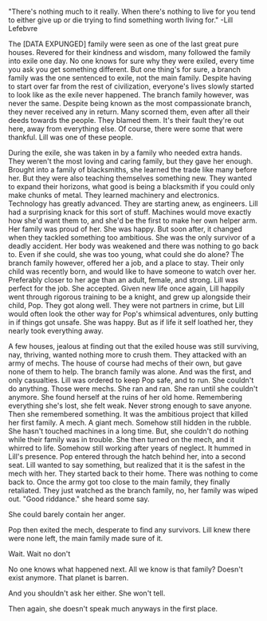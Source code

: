 "There's nothing much to it really. When there's nothing to live for you tend to either give up or die trying to find something worth living for." -Lill Lefebvre

The [DATA EXPUNGED] family were seen as one of the last great pure houses.
Revered for their kindness and wisdom, many followed the family into exile one day.
No one knows for sure why they were exiled, every time you ask you get something different.
But one thing's for sure, a branch family was the one sentenced to exile, not the main family.
Despite having to start over far from the rest of civilization, everyone's lives slowly started to look like as the exile never happened.
The branch family however, was never the same.
Despite being known as the most compassionate branch, they never received any in return.
Many scorned them, even after all their deeds towards the people.
They blamed them. It's their fault they're out here, away from everything else.
Of course, there were some that were thankful.
Lill was one of these people.

During the exile, she was taken in by a family who needed extra hands.
They weren't the most loving and caring family, but they gave her enough.
Brought into a family of blacksmiths, she learned the trade like many before her.
But they were also teaching themselves something new.
They wanted to expand their horizons, what good is being a blacksmith if you could only make chunks of metal.
They learned machinery and electronics. Technology has greatly advanced. They are starting anew, as engineers.
Lill had a surprising knack for this sort of stuff. Machines would move exactly how she'd want them to, and she'd be the first to make her own helper arm.
Her family was proud of her. She was happy.
But soon after, it changed when they tackled something too ambitious.
She was the only survivor of a deadly accident.
Her body was weakened and there was nothing to go back to.
Even if she could, she was too young, what could she do alone?
The branch family however, offered her a job, and a place to stay.
Their only child was recently born, and would like to have someone to watch over her.
Preferably closer to her age than an adult, female, and strong. Lill was perfect for the job.
She accepted.
Given new life once again, Lill happily went through rigorous training to be a knight, and grew up alongside their child, Pop.
They got along well.
They were not partners in crime, but Lill would often look the other way for Pop's whimsical adventures, only butting in if things got unsafe.
She was happy.
But as if life it self loathed her, they nearly took everything away.

A few houses, jealous at finding out that the exiled house was still surviving, nay, thriving, wanted nothing more to crush them.
They attacked with an army of mechs.
The house of course had mechs of their own, but gave none of them to help.
The branch family was alone. And was the first, and only casualties.
Lill was ordered to keep Pop safe, and to run. She couldn't do anything. Those were mechs. She ran and ran. She ran until she couldn't anymore.
She found herself at the ruins of her old home.
Remembering everything she's lost, she felt weak. Never strong enough to save anyone.
Then she remembered something.
It was the ambitious project that killed her first family. A mech. A giant mech. Somehow still hidden in the rubble.
She hasn't touched machines in a long time. But, she couldn't do nothing while their family was in trouble.
She then turned on the mech, and it whirred to life. Somehow still working after years of neglect. It hummed in Lill's presence.
Pop entered through the hatch behind her, into a second seat.
Lill wanted to say something, but realized that it is the safest in the mech with her.
They started back to their home.
There was nothing to come back to.
Once the army got too close to the main family, they finally retaliated.
They just watched as the branch family, no, her family was wiped out.
"Good riddance." she heard some say.

She could barely contain her anger.

Pop then exited the mech, desperate to find any survivors.
Lill knew there were none left, the main family made sure of it.


Wait. Wait no don't

  

No one knows what happened next.
All we know is that family? Doesn't exist anymore.
That planet is barren.

And you shouldn't ask her either.
She won't tell.

Then again, she doesn't speak much anyways in the first place.